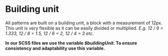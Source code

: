 # Building unit

All patterns are built on a building unit, a block with a measurement of 12px. This unit is very flexible as it can be easily divided or multiplied.
*E.g. 12 / 9 = 1.333, 12 / 8 = 1.5, 12 / 6 = 2, 12 / 4 = 3 etc.*

**In our SCSS files we use the variable *$buildingUnit*. To ensure consistency and adaptability use this variable.**
